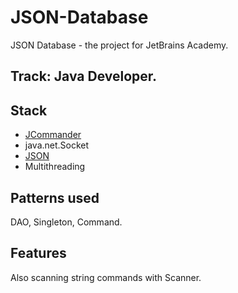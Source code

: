 # JSON-Database
JSON Database - the project for JetBrains Academy.
## Track: Java Developer.
## Stack
* [JCommander](http://jcommander.org/#_overview)
* java.net.Socket
* [JSON](https://zetcode.com/java/gson/)
* Multithreading
## Patterns used
DAO, Singleton, Command.
## Features
Also scanning string commands with Scanner.
